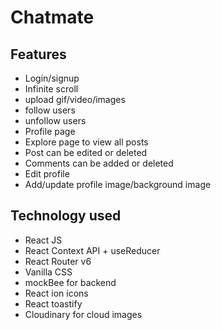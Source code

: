 # Chatmate 

## Features
- Login/signup
- Infinite scroll
- upload gif/video/images
- follow users
- unfollow users
- Profile page
- Explore page to view all posts 
- Post can be edited or deleted
- Comments can be added or deleted
- Edit profile
- Add/update profile image/background image

## Technology used

- React JS
- React Context API + useReducer
- React Router v6
- Vanilla CSS
- mockBee for backend
- React ion icons
- React toastify
- Cloudinary for cloud images